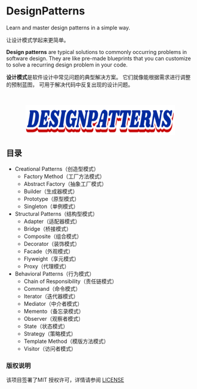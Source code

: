 

# DesignPatterns

Learn and master design patterns in a simple way. 

让设计模式学起来更简单。

**Design patterns** are typical solutions to commonly occurring problems in software design. They are like pre-made blueprints that you can customize to solve a recurring design problem in your code.

**设计模式**是软件设计中常见问题的典型解决方案。 它们就像能根据需求进行调整的预制蓝图， 可用于解决代码中反复出现的设计问题。

<br />

<p align="center">
  <a href="https://github.com/Rocksnake/DesignPatterns">
    <img src="images/logo.png" alt="Logo" width="400" height="80">
  </a>

## 目录

- Creational Patterns（创造型模式）
  - Factory Method（工厂方法模式）
  - Abstract Factory（抽象工厂模式）
  - Builder（生成器模式）
  - Prototype（原型模式）
  - Singleton（单例模式）
- Structural Patterns（结构型模式）
  - Adapter（适配器模式）
  - Bridge（桥接模式）
  - Composite（组合模式）
  - Decorator（装饰模式）
  - Facade（外观模式）
  - Flyweight（享元模式）
  - Proxy（代理模式）
- Behavioral Patterns（行为模式）
  - Chain of Responsibility（责任链模式）
  - Command（命令模式）
  - Iterator（迭代器模式）
  - Mediator（中介者模式）
  - Memento（备忘录模式）
  - Observer（观察者模式）
  - State（状态模式）
  - Strategy（策略模式）
  - Template Method（模版方法模式）
  - Visitor（访问者模式）

### 版权说明

该项目签署了MIT 授权许可，详情请参阅 [LICENSE](https://github.com/Rocksnake/DesignPatterns/blob/main/LICENSE)